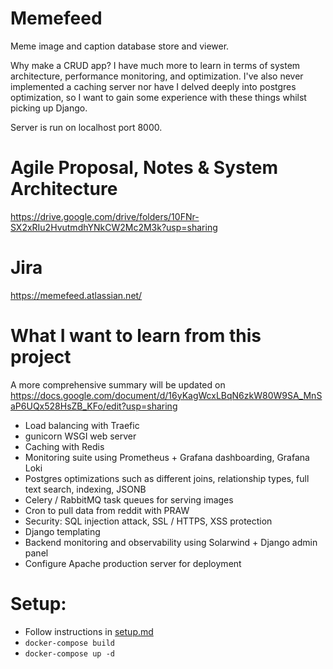 # Memefeed

Meme image and caption database store and viewer.

Why make a CRUD app? I have much more to learn in terms of system architecture, performance monitoring, and optimization.
I've also never implemented a caching server nor have I delved deeply into postgres optimization, so I want to gain some experience with these things whilst picking up Django.

Server is run on localhost port 8000.

# Agile Proposal, Notes & System Architecture

https://drive.google.com/drive/folders/10FNr-SX2xRIu2HvutmdhYNkCW2Mc2M3k?usp=sharing

# Jira

https://memefeed.atlassian.net/

# What I want to learn from this project

A more comprehensive summary will be updated on https://docs.google.com/document/d/16yKagWcxLBqN6zkW80W9SA_MnSaP6UQx528HsZB_KFo/edit?usp=sharing
- Load balancing with Traefic
- gunicorn WSGI web server
- Caching with Redis
- Monitoring suite using Prometheus + Grafana dashboarding, Grafana Loki
- Postgres optimizations such as different joins, relationship types, full text search, indexing, JSONB
- Celery / RabbitMQ task queues for serving images
- Cron to pull data from reddit with PRAW
- Security: SQL injection attack, SSL / HTTPS, XSS protection
- Django templating
- Backend monitoring and observability using Solarwind + Django admin panel
- Configure Apache production server for deployment

# Setup:
- Follow instructions in [setup.md](SETUP.md)
- `docker-compose build`
- `docker-compose up -d`
